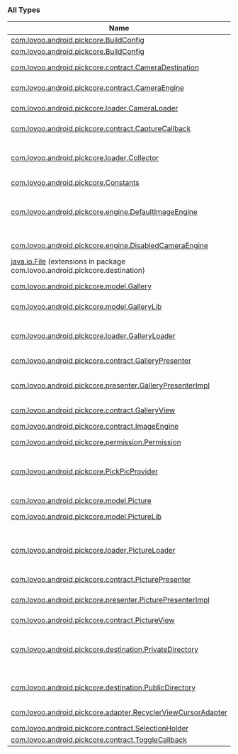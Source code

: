 

### All Types

| Name | Summary |
|---|---|
| [com.lovoo.android.pickcore.BuildConfig](../com.lovoo.android.pickcore/-build-config/index.md) |  |
| [com.lovoo.android.pickcore.BuildConfig](../com.lovoo.android.pickcore/-build-config/index.md) |  |
| [com.lovoo.android.pickcore.contract.CameraDestination](../com.lovoo.android.pickcore.contract/-camera-destination/index.md) | Model class that represents a destination for captured images. |
| [com.lovoo.android.pickcore.contract.CameraEngine](../com.lovoo.android.pickcore.contract/-camera-engine/index.md) | Engine interface responsible for setting up the PickPic camera. |
| [com.lovoo.android.pickcore.loader.CameraLoader](../com.lovoo.android.pickcore.loader/-camera-loader/index.md) | Object class that helps to start and finish a capture [Intent](#) on Android. |
| [com.lovoo.android.pickcore.contract.CaptureCallback](../com.lovoo.android.pickcore.contract/-capture-callback/index.md) | The interface that the calling UI should implement to receive the captured file. |
| [com.lovoo.android.pickcore.loader.Collector](../com.lovoo.android.pickcore.loader/-collector/index.md) | An [LoaderManager.LoaderCallbacks](#) implementation that load a cursor and set the [MutableLiveData](#) cursor. Others can observe this. |
| [com.lovoo.android.pickcore.Constants](../com.lovoo.android.pickcore/-constants/index.md) | Collection of non changing values. |
| [com.lovoo.android.pickcore.engine.DefaultImageEngine](../com.lovoo.android.pickcore.engine/-default-image-engine/index.md) | Default implementation of [ImageEngine](../com.lovoo.android.pickcore.contract/-image-engine/index.md) that loads images without any strategy or cache. Be aware that this should never be used in production, because of OutOfMemory-Exceptions. |
| [com.lovoo.android.pickcore.engine.DisabledCameraEngine](../com.lovoo.android.pickcore.engine/-disabled-camera-engine/index.md) | Default implementation of [CameraEngine](../com.lovoo.android.pickcore.contract/-camera-engine/index.md) that disables PickPic camera support. |
| [java.io.File](../com.lovoo.android.pickcore.destination/java.io.-file/index.md) (extensions in package com.lovoo.android.pickcore.destination) |  |
| [com.lovoo.android.pickcore.model.Gallery](../com.lovoo.android.pickcore.model/-gallery/index.md) | Model class that represents an PickPic Gallery Folder. |
| [com.lovoo.android.pickcore.model.GalleryLib](../com.lovoo.android.pickcore.model/-gallery-lib/index.md) | Model class that represents an Android GalleryLib Folder loaded from the Database. |
| [com.lovoo.android.pickcore.loader.GalleryLoader](../com.lovoo.android.pickcore.loader/-gallery-loader/index.md) | A [CursorLoader](#) implementation that fetch album information from external [MediaStore.Files](#) database. The current [Cursor](#) should be converted to [GalleryLib](../com.lovoo.android.pickcore.model/-gallery-lib/index.md) model. |
| [com.lovoo.android.pickcore.contract.GalleryPresenter](../com.lovoo.android.pickcore.contract/-gallery-presenter/index.md) | Contract to implement for Presenter. |
| [com.lovoo.android.pickcore.presenter.GalleryPresenterImpl](../com.lovoo.android.pickcore.presenter/-gallery-presenter-impl/index.md) | Implementation of [GalleryPresenter](../com.lovoo.android.pickcore.contract/-gallery-presenter/index.md) for Fragments to load the device galleries. Don't forget to forward these events: onAttach() onCreate() onDestroy() |
| [com.lovoo.android.pickcore.contract.GalleryView](../com.lovoo.android.pickcore.contract/-gallery-view/index.md) | Contract to implement for UI. |
| [com.lovoo.android.pickcore.contract.ImageEngine](../com.lovoo.android.pickcore.contract/-image-engine/index.md) | Engine interface responsible for setting up the PickPic image loading. |
| [com.lovoo.android.pickcore.permission.Permission](../com.lovoo.android.pickcore.permission/-permission/index.md) | A small solution for Android Permission handle. |
| [com.lovoo.android.pickcore.PickPicProvider](../com.lovoo.android.pickcore/-pick-pic-provider/index.md) | Object that allows at runtime to change core feature from PickPic. If you use [com.lovoo.android.pickapp.view.PickPicActivity](#) you don`t need to provide anything on your own. |
| [com.lovoo.android.pickcore.model.Picture](../com.lovoo.android.pickcore.model/-picture/index.md) | Model class that represents an PickPic Picture. |
| [com.lovoo.android.pickcore.model.PictureLib](../com.lovoo.android.pickcore.model/-picture-lib/index.md) | Model class that represents an Android PictureLib loaded from the Database. |
| [com.lovoo.android.pickcore.loader.PictureLoader](../com.lovoo.android.pickcore.loader/-picture-loader/index.md) | A [CursorLoader](#) implementation that fetch picture information from external [MediaStore.Files](#) database for the given [GalleryLib](../com.lovoo.android.pickcore.model/-gallery-lib/index.md). The current [Cursor](#) should be converted to [PictureLib](../com.lovoo.android.pickcore.model/-picture-lib/index.md) model. |
| [com.lovoo.android.pickcore.contract.PicturePresenter](../com.lovoo.android.pickcore.contract/-picture-presenter/index.md) | Contract to implement for Presenter. |
| [com.lovoo.android.pickcore.presenter.PicturePresenterImpl](../com.lovoo.android.pickcore.presenter/-picture-presenter-impl/index.md) | Implementation of [PicturePresenter](../com.lovoo.android.pickcore.contract/-picture-presenter/index.md) for Fragments to load the pictures from a [Gallery](../com.lovoo.android.pickcore.model/-gallery/index.md). Don't forget to forward onDestroy(). |
| [com.lovoo.android.pickcore.contract.PictureView](../com.lovoo.android.pickcore.contract/-picture-view/index.md) | Contract to implement for UI. |
| [com.lovoo.android.pickcore.destination.PrivateDirectory](../com.lovoo.android.pickcore.destination/-private-directory/index.md) | Implementation of [CameraDestination](../com.lovoo.android.pickcore.contract/-camera-destination/index.md) for pictures that should be stored in private app directory. Keep in mind that other apps does not have access to this directory / file unless you provide a own content provider. |
| [com.lovoo.android.pickcore.destination.PublicDirectory](../com.lovoo.android.pickcore.destination/-public-directory/index.md) | Implementation of [CameraDestination](../com.lovoo.android.pickcore.contract/-camera-destination/index.md) for pictures that should be stored in public directory. |
| [com.lovoo.android.pickcore.adapter.RecyclerViewCursorAdapter](../com.lovoo.android.pickcore.adapter/-recycler-view-cursor-adapter/index.md) | An [RecyclerView.Adapter](#) implementation that handle [Cursor](#) as data source. |
| [com.lovoo.android.pickcore.contract.SelectionHolder](../com.lovoo.android.pickcore.contract/-selection-holder/index.md) | Contract for the selection implementation. |
| [com.lovoo.android.pickcore.contract.ToggleCallback](../com.lovoo.android.pickcore.contract/-toggle-callback/index.md) |  |
